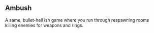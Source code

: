 ## Ambush
A same, bullet-hell ish game where you run through respawning rooms killing enemies for weapons and rings.
